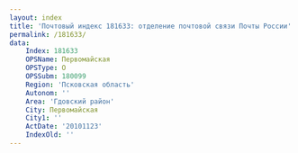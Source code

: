 ```yaml
---
layout: index
title: 'Почтовый индекс 181633: отделение почтовой связи Почты России'
permalink: /181633/
data:
    Index: 181633
    OPSName: Первомайская
    OPSType: О
    OPSSubm: 180099
    Region: 'Псковская область'
    Autonom: ''
    Area: 'Гдовский район'
    City: Первомайская
    City1: ''
    ActDate: '20101123'
    IndexOld: ''
---
```

